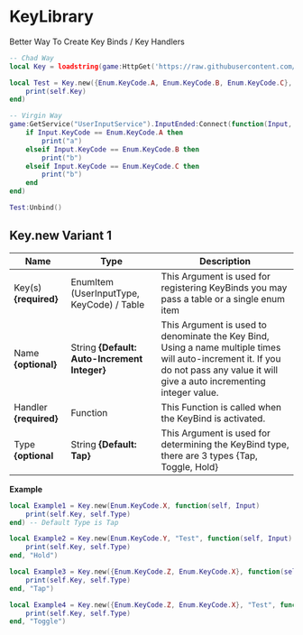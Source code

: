 # KeyLibrary
Better Way To Create Key Binds / Key Handlers

```lua
-- Chad Way
local Key = loadstring(game:HttpGet('https://raw.githubusercontent.com/Perthys/KeyLibrary/main/main.lua'))()

local Test = Key.new({Enum.KeyCode.A, Enum.KeyCode.B, Enum.KeyCode.C}, function(self, Input)
    print(self.Key)
end) 

-- Virgin Way
game:GetService("UserInputService").InputEnded:Connect(function(Input, GameProcessedEvent)
    if Input.KeyCode == Enum.KeyCode.A then
        print("a")
    elseif Input.KeyCode == Enum.KeyCode.B then
        print("b")
    elseif Input.KeyCode == Enum.KeyCode.C then
        print("b")
    end
end)

Test:Unbind()
```

## Key.new Variant 1
| Name                   | Type                                          | Description                                                                                                                                                                          |
|------------------------|-----------------------------------------------|--------------------------------------------------------------------------------------------------------------------------------------------------------------------------------------|
| Key(s) **{required}**  | EnumItem (UserInputType, KeyCode) / Table                              | This Argument is used for registering KeyBinds you may pass a table or a single enum item                                                                                            |
| Name **{optional}**    | String **{Default: Auto-Increment Integer}**  | This Argument is used to denominate the Key Bind,  Using a name multiple times will auto-increment it.  If you do not pass any value it will give a auto incrementing integer value. |
| Handler **{required}** | Function                                      | This Function is called when the KeyBind is activated.                                                                                                                               |
| Type **{optional**     | String **{Default: Tap}**                     | This Argument is used for determining the KeyBind type, there are 3 types  {Tap, Toggle, Hold}                                                                  
**Example**

```lua
local Example1 = Key.new(Enum.KeyCode.X, function(self, Input)
    print(self.Key, self.Type)
end) -- Default Type is Tap

local Example2 = Key.new(Enum.KeyCode.Y, "Test", function(self, Input)
    print(self.Key, self.Type)
end, "Hold")

local Example3 = Key.new({Enum.KeyCode.Z, Enum.KeyCode.X}, function(self, Input)
    print(self.Key, self.Type)
end, "Tap")

local Example4 = Key.new({Enum.KeyCode.Z, Enum.KeyCode.X}, "Test", function(self, Input)
    print(self.Key, self.Type)
end, "Toggle")
```
